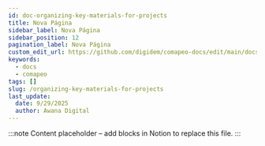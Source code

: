 ```yaml
---
id: doc-organizing-key-materials-for-projects
title: Nova Página
sidebar_label: Nova Página
sidebar_position: 12
pagination_label: Nova Página
custom_edit_url: https://github.com/digidem/comapeo-docs/edit/main/docs/customizing-comapeo/organizing-key-materials-for-projects.md
keywords:
  - docs
  - comapeo
tags: []
slug: /organizing-key-materials-for-projects
last_update:
  date: 9/29/2025
  author: Awana Digital
---
```


<!-- Placeholder content generated automatically because the Notion page is missing a Website Block. -->

:::note
Content placeholder – add blocks in Notion to replace this file.
:::
